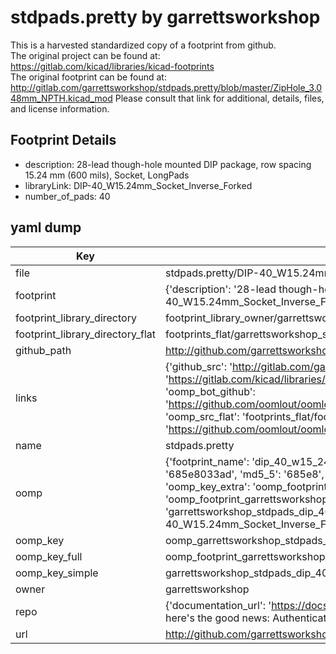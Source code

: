 # stdpads.pretty by garrettsworkshop  
This is a harvested standardized copy of a footprint from github.  
The original project can be found at:  
https://gitlab.com/kicad/libraries/kicad-footprints  
The original footprint can be found at:
http://gitlab.com/garrettsworkshop/stdpads.pretty/blob/master/ZipHole_3.048mm_NPTH.kicad_mod
Please consult that link for additional, details, files, and license information.  
## Footprint Details
* description: 28-lead though-hole mounted DIP package, row spacing 15.24 mm (600 mils), Socket, LongPads  
* libraryLink: DIP-40_W15.24mm_Socket_Inverse_Forked  
* number_of_pads: 40  
## yaml dump  
| Key | Value |  
| --- | --- |  
| file | stdpads.pretty/DIP-40_W15.24mm_Socket_Inverse_Forked.kicad_mod |  
| footprint | {'description': '28-lead though-hole mounted DIP package, row spacing 15.24 mm (600 mils), Socket, LongPads', 'libraryLink': 'DIP-40_W15.24mm_Socket_Inverse_Forked', 'number_of_pads': 40} |  
| footprint_library_directory | footprint_library_owner/garrettsworkshop_stdpads.pretty |  
| footprint_library_directory_flat | footprints_flat/garrettsworkshop_stdpads_dip_40_w15_24mm_socket_inverse_forked/working |  
| github_path | http://github.com/garrettsworkshop/stdpads.pretty/blob/master/DIP-40_W15.24mm_Socket_Inverse_Forked.kicad_mod |  
| links | {'github_src': 'http://gitlab.com/garrettsworkshop/stdpads.pretty/blob/master/ZipHole_3.048mm_NPTH.kicad_mod', 'github_src_repo': 'https://gitlab.com/kicad/libraries/kicad-footprints', 'oomp_bot': 'footprints/garrettsworkshop_stdpads_dip_40_w15_24mm_socket_inverse_forked/working', 'oomp_bot_github': 'https://github.com/oomlout/oomlout_oomp_footprint_bot/tree/main/footprints/garrettsworkshop_stdpads_dip_40_w15_24mm_socket_inverse_forked/working', 'oomp_src_flat': 'footprints_flat/footprints_flat/garrettsworkshop_stdpads_dip_40_w15_24mm_socket_inverse_forked/working', 'oomp_src_flat_github': 'https://github.com/oomlout/oomlout_oomp_footprint_src/tree/main/footprints_flat/garrettsworkshop_stdpads_dip_40_w15_24mm_socket_inverse_forked/working'} |  
| name | stdpads.pretty |  
| oomp | {'footprint_name': 'dip_40_w15_24mm_socket_inverse_forked', 'library_name': 'stdpads', 'md5': '685e8033ad65a9b8eaa53f54c70b35f0', 'md5_10': '685e8033ad', 'md5_5': '685e8', 'md5_6': '685e80', 'oomp_key': 'oomp_garrettsworkshop_stdpads_dip_40_w15_24mm_socket_inverse_forked', 'oomp_key_extra': 'oomp_footprint_garrettsworkshop_stdpads_dip_40_w15_24mm_socket_inverse_forked', 'oomp_key_full': 'oomp_footprint_garrettsworkshop_stdpads_dip_40_w15_24mm_socket_inverse_forked_685e80', 'oomp_key_simple': 'garrettsworkshop_stdpads_dip_40_w15_24mm_socket_inverse_forked', 'original_filename': 'stdpads.pretty/DIP-40_W15.24mm_Socket_Inverse_Forked.kicad_mod', 'owner_name': 'garrettsworkshop'} |  
| oomp_key | oomp_garrettsworkshop_stdpads_dip_40_w15_24mm_socket_inverse_forked |  
| oomp_key_full | oomp_footprint_garrettsworkshop_stdpads_dip_40_w15_24mm_socket_inverse_forked |  
| oomp_key_simple | garrettsworkshop_stdpads_dip_40_w15_24mm_socket_inverse_forked |  
| owner | garrettsworkshop |  
| repo | {'documentation_url': 'https://docs.github.com/rest/overview/resources-in-the-rest-api#rate-limiting', 'message': "API rate limit exceeded for 84.66.173.59. (But here's the good news: Authenticated requests get a higher rate limit. Check out the documentation for more details.)"} |  
| url | http://github.com/garrettsworkshop/stdpads.pretty |  

